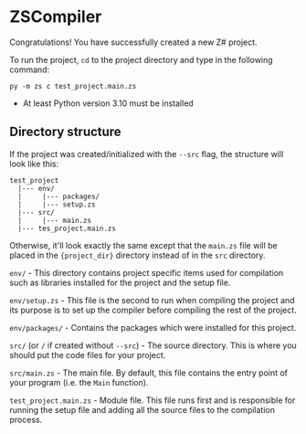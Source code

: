 # ZSCompiler
Congratulations! You have successfully created a new Z# project.


To run the project, `cd` to the project directory and type in the following command:
```commandline
py -m zs c test_project.main.zs
```

* At least Python version 3.10 must be installed


## Directory structure
If the project was created/initialized with the `--src` flag, 
the structure will look like this:

```
test_project
  |--- env/
  |     |--- packages/
  |     |--- setup.zs
  |--- src/
  |     |--- main.zs
  |--- tes_project.main.zs
```

Otherwise, it'll look exactly the same except that the `main.zs` file will
be placed in the `{project_dir}` directory instead of in the `src` directory.

`env/` - This directory contains project specific items used for compilation
    such as libraries installed for the project and the setup file.

`env/setup.zs` - This file is the second to run when compiling the project and
    its purpose is to set up the compiler before compiling the rest of the project.
        
`env/packages/` - Contains the packages which were installed for this project.

`src/` (or `/` if created without `--src`) - The source directory. 
    This is where you should put the code files for your project.

`src/main.zs` - The main file. By default, this file contains the entry point
    of your program (i.e. the `Main` function).

`test_project.main.zs` - Module file. This file runs first and is responsible
    for running the setup file and adding all the source files to the compilation
    process.
